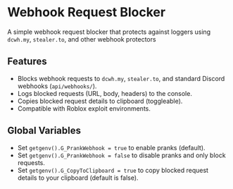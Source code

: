 # Webhook Request Blocker

A simple webhook request blocker that protects against loggers using `dcwh.my`, `stealer.to`, and other webhook protectors

## Features
- Blocks webhook requests to `dcwh.my`, `stealer.to`, and standard Discord webhooks (`api/webhooks/`).
- Logs blocked requests (URL, body, headers) to the console.
- Copies blocked request details to clipboard (toggleable).
- Compatible with Roblox exploit environments.

## Global Variables
- Set `getgenv().G_PrankWebhook = true` to enable pranks (default).
- Set `getgenv().G_PrankWebhook = false` to disable pranks and only block requests.
- Set `getgenv().G_CopyToClipboard = true` to copy blocked request details to your clipboard (default is false).
